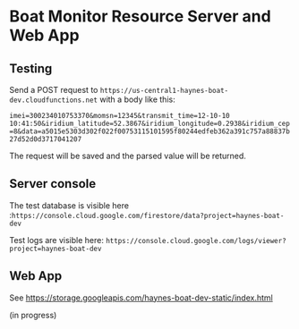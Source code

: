 # Boat Monitor Resource Server and Web App

## Testing

Send a POST request to `https://us-central1-haynes-boat-dev.cloudfunctions.net` with a body like this:

```imei=300234010753370&momsn=12345&transmit_time=12-10-10 10:41:50&iridium_latitude=52.3867&iridium_longitude=0.2938&iridium_cep=8&data=a5015e5303d302f022f00753115101595f80244edfeb362a391c757a88837b27d52d0d3717041207```

The request will be saved and the parsed value will be returned.

## Server console

The test database is visible here :`https://console.cloud.google.com/firestore/data?project=haynes-boat-dev`

Test logs are visible here: `https://console.cloud.google.com/logs/viewer?project=haynes-boat-dev`

## Web App

See https://storage.googleapis.com/haynes-boat-dev-static/index.html

(in progress)
